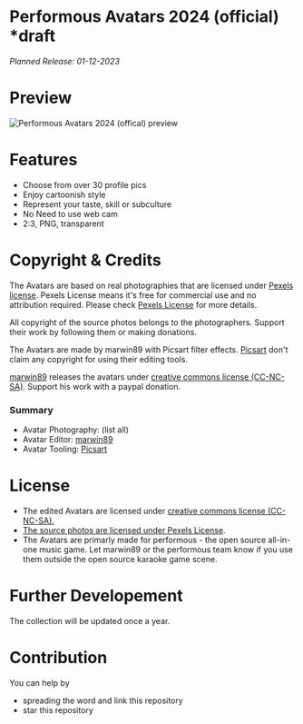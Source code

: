 # Performous Avatars 2024 (official) *draft
*Planned Release: 01-12-2023*

# Preview
<img src="https://github.com/marwin89/performous-avatars-2024-offical/blob/main/perview/performous-avatars-2024-official-preview.png" alt="Performous Avatars 2024 (offical) preview" title="Performous Avatars 2024 (offical) preview" style="max-width: 100%;"/>

# Features
- Choose from over 30 profile pics
- Enjoy cartoonish style
- Represent your taste, skill or subculture
- No Need to use web cam
- 2:3, PNG, transparent

# Copyright & Credits
<p>The Avatars are based on real photographies that are licensed under <a href="https://www.pexels.com/license/">Pexels license</a>. Pexels License means it's free for commercial use and no attribution required. Please check <a href="https://www.pexels.com/license/">Pexels License</a> for more details.</p>
<p>All copyright of the source photos belongs to the photographers. Support their work by following them or making donations.</p>
<p>The Avatars are made by marwin89 with Picsart filter effects. <a href="https://picsart.com">Picsart</a> don't claim any copyright for using their editing tools.</p>
<p><a href="https://github.com/marwin89">marwin89</a> releases the avatars under <a href="https://creativecommons.org/share-your-work/cclicenses/">creative commons license (CC-NC-SA)</a>. Support his work with a paypal donation.</p>

### Summary
- Avatar Photography: (list all)
- Avatar Editor: <a href="https://github.com/marwin89">marwin89</a>
- Avatar Tooling: <a href="https://picsart.com">Picsart</a>

# License
- The edited Avatars are licensed under <a href="https://creativecommons.org/share-your-work/cclicenses/">creative commons license (CC-NC-SA).
- The source photos are licensed under <a href="https://www.pexels.com/license/">Pexels License</a>.
- The Avatars are primarly made for performous - the open source all-in-one music game. Let marwin89 or the performous team know if you use them outside the open source karaoke game scene.

# Further Developement
The collection will be updated once a year.

# Contribution
You can help by 
- spreading the word and link this repository
- star this repository
